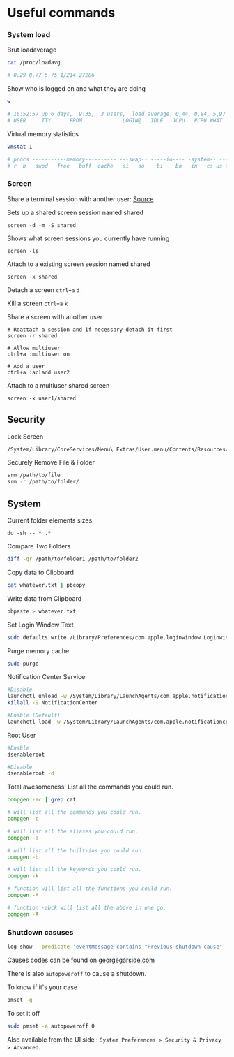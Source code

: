 # Useful commands


### System load

Brut loadaverage

```bash
cat /proc/loadavg

# 0.29 0.77 5.75 1/214 27286
```

Show who is logged on and what they are doing

```bash
w

# 16:52:57 up 6 days,  9:35,  3 users,  load average: 0,44, 0,84, 5,97
# USER     TTY      FROM             LOGIN@   IDLE   JCPU   PCPU WHAT
```

Virtual memory statistics

```bash
vmstat 1

# procs -----------memory---------- ---swap-- -----io---- -system-- ------cpu-----
# r  b   swpd   free   buff  cache   si   so    bi    bo   in   cs us sy id wa st
```


### Screen

Share a terminal session with another user: [Source](http://wiki.networksecuritytoolkit.org/index.php/HowTo_Share_A_Terminal_Session_Using_Screen)

Sets up a shared screen session named shared

```
screen -d -m -S shared
```
Shows what screen sessions you currently have running

```
screen -ls
```

Attach to a existing screen session named shared

```
screen -x shared
```

Detach a screen `ctrl+a` `d`

Kill a screen `ctrl+a` `k`

Share a screen with another user

```
# Reattach a session and if necessary detach it first
screen -r shared

# Allow multiuser
ctrl+a :multiuser on

# Add a user
ctrl+a :acladd user2

```

Attach to a multiuser shared screen

```
screen -x user1/shared
```


## Security

Lock Screen

```bash
/System/Library/CoreServices/Menu\ Extras/User.menu/Contents/Resources/CGSession -suspend
```

Securely Remove File & Folder

```bash
srm /path/to/file
srm -r /path/to/folder/
```

## System


Current folder elements sizes

```
du -sh -- * .*
```

Compare Two Folders

```bash
diff -qr /path/to/folder1 /path/to/folder2
```

Copy data to Clipboard

```bash
cat whatever.txt | pbcopy
```

Write data from Clipboard

```bash
pbpaste > whatever.txt
```

Set Login Window Text

```bash
sudo defaults write /Library/Preferences/com.apple.loginwindow LoginwindowText "Your text"
```

Purge memory cache

```bash
sudo purge
```

Notification Center Service

```bash
#Disable
launchctl unload -w /System/Library/LaunchAgents/com.apple.notificationcenterui.plist && \
killall -9 NotificationCenter

#Enable (Default)
launchctl load -w /System/Library/LaunchAgents/com.apple.notificationcenterui.plist
```

Root User

```bash
#Enable
dsenableroot

#Disable
dsenableroot -d
```

Total awesomeness! List all the commands you could run.

```bash
compgen -ac | grep cat
```

```bash
# will list all the commands you could run.
compgen -c

# will list all the aliases you could run.
compgen -a

# will list all the built-ins you could run.
compgen -b

# will list all the keywords you could run.
compgen -k

# function will list all the functions you could run.
compgen -A

# function -abck will list all the above in one go.
compgen -A
```

### Shutdown casuses

```bash
log show --predicate 'eventMessage contains "Previous shutdown cause"' --last 24h
```
Causes codes can be found on [georgegarside.com](https://georgegarside.com/blog/macos/shutdown-causes/)

There is also `autopoweroff` to cause a shutdown.

To know if it's your case

```bash
pmset -g
```

To set it off

```bash
sudo pmset -a autopoweroff 0
```

Also available from the UI side : `System Preferences > Security & Privacy > Advanced`.




